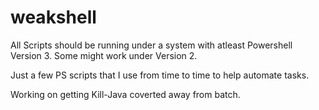 weakshell
=========

All Scripts should be running under a system with atleast Powershell Version 3. Some might work under Version 2.

Just a few PS scripts that I use from time to time to help automate tasks.


Working on getting Kill-Java coverted away from batch.

